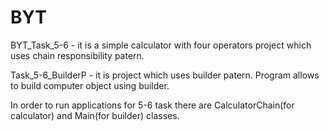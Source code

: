 # BYT

BYT_Task_5-6 - it is a simple calculator with four operators project which uses chain responsibility patern.

Task_5-6_BuilderP - it is project which uses builder patern. Program allows to build computer object using builder.

In order to run applications for 5-6 task there are CalculatorChain(for calculator) and Main(for builder) classes.
